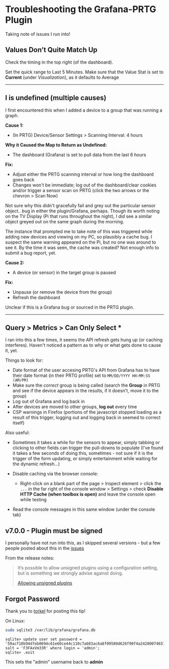# Troubleshooting the Grafana-PRTG Plugin
Taking note of issues I run into!

## Values Don’t Quite Match Up
Check the timing in the top right (of the dashboard).

Set the quick range to Last 5 Minutes. Make sure that the Value Stat is set to **Current** (under *Visualization*), as it defaults to Average

***

## l is undefined (multiple causes)
I first encountered this when I added a device to a group that was running a graph.

**Cause 1:**
- (In PRTG) Device/Sensor Settings > Scanning Interval: 4 hours

**Why it Caused the Map to Return as Undefined:**
- The dashboard (Grafana) is set to pull data from the last 6 hours

**Fix:**
- Adjust either the PRTG scanning interval or how long the dashboard goes back
- Changes won't be immediate; log out of the dashboard/clear cookies and/or trigger a sensor scan on PRTG (click the two arrows or the chevron > Scan Now)

Not sure why this didn't gracefully fail and grey out the particular sensor object.. bug in either the plugin/Grafana, perhaps.  Though its worth noting on the TV Display (Pi that runs throughout the night), I *did* see a similar object greyed out on the same graph during the morning.

The instance that prompted me to take note of this was triggered while adding new devices and viewing on my PC, so plausibly a cache bug.  I suspect the same warning appeared on the Pi, but no one was around to see it.  By the time it was seen, the cache was created?  Not enough info to submit a bug report, yet.


**Cause 2:**
- A device (or sensor) in the target group is paused


**Fix:**
- Unpause (or remove the device from the group)
- Refresh the dashboard

Unclear if this is a Grafana bug or sourced in the PRTG plugin.

***

## Query > Metrics > Can Only Select *
I ran into this a few times, it seems the API refresh gets hung up (or caching interferes).  Haven't noticed a pattern as to why or what gets done to cause it, yet.

Things to look for:
- Date format of the user accesing PRTG's API from Grafana has to have their date format (in their PRTG profile) set to `MM/DD/YYYY HH:MM:SS (AM/PM)`
- Make sure the *correct* group is being called (search the **Group** in PRTG and see if the device appears in the results, if it doesn't, move it to the group)
- Log out of Grafana and log back in
- After devices are moved to other groups, **log out** every time
- CSP warnings in Firefox (portions of the javascript stopped loading as a result of this trigger, logging out and logging back in seemed to correct itself)

Also useful:
- Sometimes it takes a while for the sensors to appear, simply tabbing or clicking to other fields can trigger the pull-downs to populate (I've found it takes a few seconds of doing this, sometimes - not sure if it is the trigger of the form updating, or simply entertainment while waiting for the dynamic refresh...)
- Disable caching via the browser console:
  - Right-click on a blank part of the page > Inspect element > click the `...` in the far right of the console window > Settings > check **Disable HTTP Cache (when toolbox is open)** and leave the console open while testing

- Read the console messages in this same window (under the console tab)

## v7.0.0 - Plugin must be signed
I personally have not run into this, as I skipped several versions - but a few people posted about this in the [issues](https://github.com/neuralfraud/grafana-prtg/issues/168)

From the release notes:
> It’s possible to allow unsigned plugins using a configuration setting, but is something we strongly advise against doing.
>
> [Allowing unsigned plugins](https://grafana.com/docs/grafana/latest/administration/configuration/#allow-loading-unsigned-plugins)

## Forgot Password
Thank you to [torkel](https://community.grafana.com/t/how-do-i-reset-admin-password/23) for posting this tip!

On Linux:
```bash
sudo sqlite3 /var/lib/grafana/grafana.db
```

```text
sqlite> update user set password = '59acf18b94d7eb0694c61e60ce44c110c7a683ac6a8f09580d626f90f4a242000746579358d77dd9e570e83fa24faa88a8a6', salt = 'F3FAxVm33R' where login = 'admin';
sqlite> .exit
```

This sets the "admin" username back to **admin**

